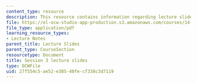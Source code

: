 ```yaml
---
content_type: resource
description: This resource contains information regarding lecture slide 3.
file: https://ol-ocw-studio-app-production.s3.amazonaws.com/courses/14-581-international-economics-i-spring-2013/27f554c5ae52e38540fecf338c3d7119_MIT14_581S13_Lecslides3.pdf
file_type: application/pdf
learning_resource_types:
- Lecture Notes
parent_title: Lecture Slides
parent_type: CourseSection
resourcetype: Document
title: Session 3 lecture slides
type: OCWFile
uid: 27f554c5-ae52-e385-40fe-cf338c3d7119
---
```

